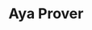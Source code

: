 ---
layout: home

title: Aya Prover
titleTemplate: A proof assistant designed for formalizing math and type-directed programming


hero:
  name: Aya Prover
  text: Proof assistant
  tagline: A proof assistant designed for formalizing math and type-directed programming
  image:
    src: /logo.svg
    alt: Aya Prover

  actions:
    - theme: brand
      text: Get Started
      link: /guide/
    - theme: alt
      text: View on GitHub
      link: https://github.com/aya-prover
# Coulde add features description here
# features:
#   - title: Aya Prover
#     details: Type system 
---